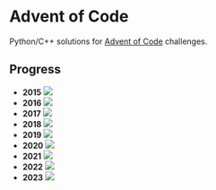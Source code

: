 # Advent of Code
Python/C++ solutions for [Advent of Code](https://adventofcode.com/) challenges.

## Progress
- **2015** ![](https://progress-bar.dev/25/?scale=25&width=300&suffix=/25)
- **2016** ![](https://progress-bar.dev/22/?scale=25&width=300&suffix=/25)
- **2017** ![](https://progress-bar.dev/13/?scale=25&width=300&suffix=/25)
- **2018** ![](https://progress-bar.dev/6/?scale=25&width=300&suffix=/25)
- **2019** ![](https://progress-bar.dev/7/?scale=25&width=300&suffix=/25)
- **2020** ![](https://progress-bar.dev/7/?scale=25&width=300&suffix=/25)
- **2021** ![](https://progress-bar.dev/7/?scale=25&width=300&suffix=/25)
- **2022** ![](https://progress-bar.dev/20/?scale=25&width=300&suffix=/25)
- **2023** ![](https://progress-bar.dev/0/?scale=25&width=300&suffix=/25)
